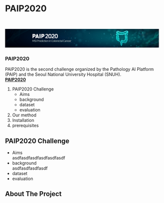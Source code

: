 # PAIP2020


<br />
<p align="center">
    <a href="https://paip2020.grand-challenge.org">
        <img src="images/logo.jpg" alt="Logo">
    </a>
    <p align="center"> 
        <h3>PAIP2020</h3>
        PAIP2020 is the second challenge organized by the Pathology AI Platform (PAIP) and the Seoul National University Hospital (SNUH).
        <br><a href="https://paip2020.grand-challenge.org"><strong>PAIP2020</strong></a>
    </p>
    
</p>

<!--Table of Contents--!>

<ol>
    <li>
        PAIP2020 Challenge
        <ul>
            <li>Aims</li>
            <li>background</li>
            <li>dataset</li>
            <li>evaluation</li>
        </ul>
    </li>
    <li>
        Our method
    </li>
    <li>
        Installation
    </li>
    <li>
        prerequisites
    </li>
</ol>

<!--PAIP2020 challenge-->
## PAIP2020 Challenge

<ul>
    <li>Aims</li>
    asdfasdfasdfasdfasdfasdf
    <li>background</li>
    asdfasdfasdfasdf
    <li>dataset</li>
    <li>evaluation</li>

</ul>


<!-- ABOUT THE PROJECT -->
## About The Project


